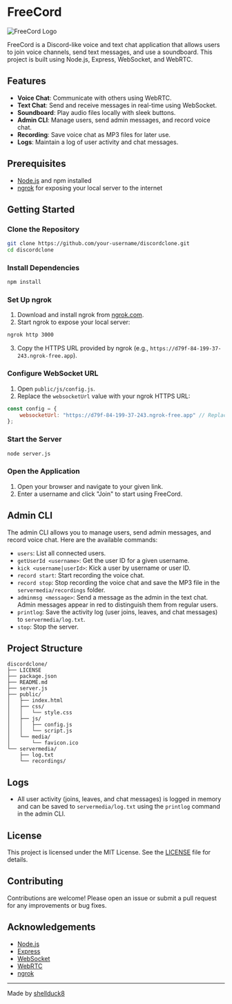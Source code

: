 # FreeCord

![FreeCord Logo](public/media/favicon.ico)

FreeCord is a Discord-like voice and text chat application that allows users to join voice channels, send text messages, and use a soundboard. This project is built using Node.js, Express, WebSocket, and WebRTC.

## Features

- **Voice Chat**: Communicate with others using WebRTC.
- **Text Chat**: Send and receive messages in real-time using WebSocket.
- **Soundboard**: Play audio files locally with sleek buttons.
- **Admin CLI**: Manage users, send admin messages, and record voice chat.
- **Recording**: Save voice chat as MP3 files for later use.
- **Logs**: Maintain a log of user activity and chat messages.

## Prerequisites

- [Node.js](https://nodejs.org/) and npm installed
- [ngrok](https://ngrok.com/) for exposing your local server to the internet

## Getting Started

### Clone the Repository

```sh
git clone https://github.com/your-username/discordclone.git
cd discordclone
```

### Install Dependencies

```sh
npm install
```

### Set Up ngrok

1. Download and install ngrok from [ngrok.com](https://ngrok.com/).
2. Start ngrok to expose your local server:

```sh
ngrok http 3000
```

3. Copy the HTTPS URL provided by ngrok (e.g., `https://d79f-84-199-37-243.ngrok-free.app`).

### Configure WebSocket URL

1. Open `public/js/config.js`.
2. Replace the `websocketUrl` value with your ngrok HTTPS URL:

```javascript
const config = {
    websocketUrl: "https://d79f-84-199-37-243.ngrok-free.app" // Replace with your ngrok URL
};
```

### Start the Server

```sh
node server.js
```

### Open the Application

1. Open your browser and navigate to your given link.
2. Enter a username and click "Join" to start using FreeCord.

## Admin CLI

The admin CLI allows you to manage users, send admin messages, and record voice chat. Here are the available commands:

- `users`: List all connected users.
- `getUserId <username>`: Get the user ID for a given username.
- `kick <username|userId>`: Kick a user by username or user ID.
- `record start`: Start recording the voice chat.
- `record stop`: Stop recording the voice chat and save the MP3 file in the `servermedia/recordings` folder.
- `adminmsg <message>`: Send a message as the admin in the text chat. Admin messages appear in red to distinguish them from regular users.
- `printlog`: Save the activity log (user joins, leaves, and chat messages) to `servermedia/log.txt`.
- `stop`: Stop the server.

## Project Structure

```
discordclone/
├── LICENSE
├── package.json
├── README.md
├── server.js
├── public/
│   ├── index.html
│   ├── css/
│   │   └── style.css
│   ├── js/
│   │   ├── config.js
│   │   └── script.js
│   └── media/
│       └── favicon.ico
└── servermedia/
    ├── log.txt
    └── recordings/
```

## Logs

- All user activity (joins, leaves, and chat messages) is logged in memory and can be saved to `servermedia/log.txt` using the `printlog` command in the admin CLI.

## License

This project is licensed under the MIT License. See the [LICENSE](LICENSE) file for details.

## Contributing

Contributions are welcome! Please open an issue or submit a pull request for any improvements or bug fixes.

## Acknowledgements

- [Node.js](https://nodejs.org/)
- [Express](https://expressjs.com/)
- [WebSocket](https://www.npmjs.com/package/ws)
- [WebRTC](https://webrtc.org/)
- [ngrok](https://ngrok.com/)

---

Made by [shellduck8](https://github.com/shellduck8)
